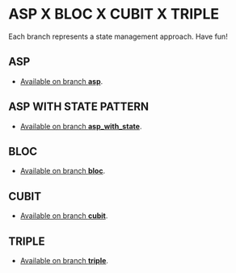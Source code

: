 # ASP X BLOC X CUBIT X TRIPLE

Each branch represents a state management approach.
Have fun!


## ASP

- [Available on branch **asp**](https://github.com/jacobaraujo7/bloc_atom/tree/asp).

## ASP WITH STATE PATTERN

- [Available on branch **asp_with_state**](https://github.com/jacobaraujo7/bloc_atom/tree/asp_with_state).

## BLOC

- [Available on branch **bloc**](https://github.com/jacobaraujo7/bloc_atom/tree/bloc).

## CUBIT

- [Available on branch **cubit**](https://github.com/jacobaraujo7/bloc_atom/tree/cubit).

## TRIPLE

- [Available on branch **triple**](https://github.com/jacobaraujo7/bloc_atom/tree/triple).
